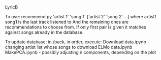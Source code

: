 LyricB

To use:
recommend.py 'artist 1' 'song 1' ['artist 2' 'song 2' ...]
 where artist1 song1 is the last track listened to
And the remaining ones are recommendations to choose from.
If only first pair is given it matches against songs already in the database.

To update database:
in /back, in order, execute:
Download data.ipynb - changing artist list whose songs to download
ELMo data.ipynb
MakePCA.ipynb - possibly adjusting n components, depending on the plot
